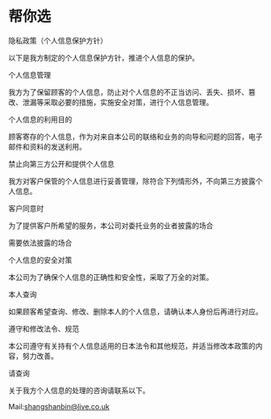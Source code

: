 # 帮你选
隐私政策（个人信息保护方针）

以下是我方制定的个人信息保护方针，推进个人信息的保护。

个人信息管理

我方为了保留顾客的个人信息，防止对个人信息的不正当访问、丢失、损坏、篡改、泄漏等采取必要的措施，实施安全对策，进行个人信息管理。

个人信息的利用目的

顾客寄存的个人信息，作为对来自本公司的联络和业务的向导和问题的回答，电子邮件和资料的发送利用。

禁止向第三方公开和提供个人信息

我方对客户保管的个人信息进行妥善管理，除符合下列情形外，不向第三方披露个人信息。

客户同意时

为了提供客户所希望的服务，本公司对委托业务的业者披露的场合

需要依法披露的场合

个人信息的安全对策

本公司为了确保个人信息的正确性和安全性，采取了万全的对策。

本人查询

如果顾客希望查询、修改、删除本人的个人信息，请确认本人身份后再进行对应。

遵守和修改法令、规范

本公司遵守有关持有个人信息适用的日本法令和其他规范，并适当修改本政策的内容，努力改善。

请查询

关于我方个人信息的处理的咨询请联系以下。

Mail:shangshanbin@live.co.uk
